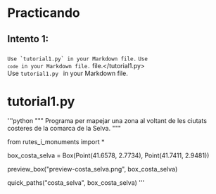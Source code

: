 # Practicando
## Intento 1:
###
    
``Use `tutorial1.py` in your Markdown file.``
<code>Use `code` in your Markdown file.</code>
 file.</tutorial1.py>	
Use `tutorial1.py ` 
in your Markdown file.
# tutorial1.py 
'''python
""" Programa per mapejar una zona al voltant de les ciutats costeres de la comarca de la Selva. """

from rutes_i_monuments import *
	
box_costa_selva = Box(Point(41.6578, 2.7734), Point(41.7411, 2.9481))

preview_box("preview-costa_selva.png", box_costa_selva)

quick_paths("costa_selva", box_costa_selva)
'''
